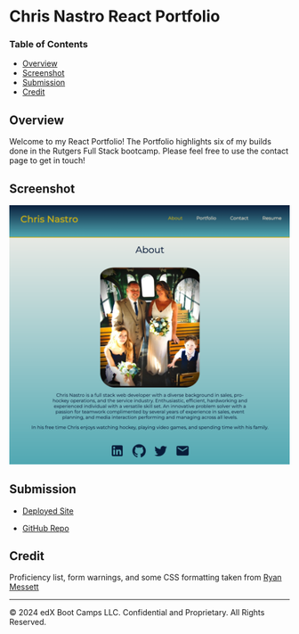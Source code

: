 # Chris Nastro React Portfolio

### Table of Contents
- [Overview](#Overview)
- [Screenshot](#Screenshot)
- [Submission](#Submission)
- [Credit](#Credit)

## Overview

Welcome to my React Portfolio!  The Portfolio highlights six of my builds done in the Rutgers Full Stack bootcamp.  Please feel free to use the contact page to get in touch!

## Screenshot

![Screenshot](src/images/screenshot.png)

## Submission

* [Deployed Site](https://chrisnastro.netlify.app/)

* [GitHub Repo](https://github.com/chrisnastro/cnastroReact)

## Credit

Proficiency list, form warnings, and some CSS formatting taken from [Ryan Messett](https://github.com/rmessett15)

---
© 2024 edX Boot Camps LLC. Confidential and Proprietary. All Rights Reserved.
